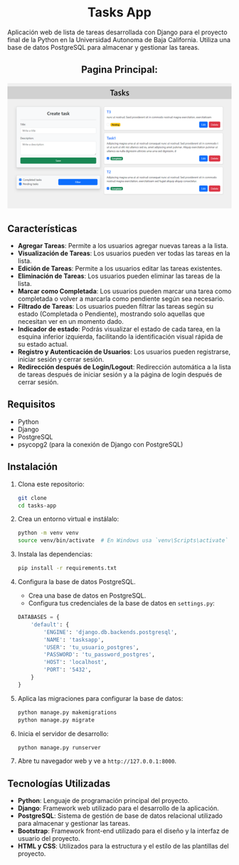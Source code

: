 # <h1 align="center">Tasks App</h1>

Aplicación web de lista de tareas desarrollada con Django para el proyecto final de la Python en la Universidad Autonoma de Baja California. Utiliza una base de datos PostgreSQL para almacenar y gestionar las tareas.

## <h2 align="center">Pagina Principal:</h2>
![ImagenInterfaz](tasks/static/preview/main.png)

## Características

- **Agregar Tareas**: Permite a los usuarios agregar nuevas tareas a la lista.
- **Visualización de Tareas**: Los usuarios pueden ver todas las tareas en la lista.
- **Edición de Tareas**: Permite a los usuarios editar las tareas existentes.
- **Eliminación de Tareas**: Los usuarios pueden eliminar las tareas de la lista.
- **Marcar como Completada**: Los usuarios pueden marcar una tarea como completada o volver a marcarla como pendiente según sea necesario.
- **Filtrado de Tareas**: Los usuarios pueden filtrar las tareas según su estado (Completada o Pendiente), mostrando solo aquellas que necesitan ver en un momento dado.
- **Indicador de estado**: Podrás visualizar el estado de cada tarea, en la esquina inferior izquierda, facilitando la identificación visual rápida de su estado actual.
- **Registro y Autenticación de Usuarios**: Los usuarios pueden registrarse, iniciar sesión y cerrar sesión.
- **Redirección después de Login/Logout**: Redirección automática a la lista de tareas después de iniciar sesión y a la página de login después de cerrar sesión.

## Requisitos

- Python 
- Django
- PostgreSQL
- psycopg2 (para la conexión de Django con PostgreSQL)

## Instalación

1. Clona este repositorio:
    ```sh
    git clone 
    cd tasks-app
    ```

2. Crea un entorno virtual e instálalo:
    ```sh
    python -m venv venv
    source venv/bin/activate  # En Windows usa `venv\Scripts\activate`
    ```

3. Instala las dependencias:
    ```sh
    pip install -r requirements.txt
    ```

4. Configura la base de datos PostgreSQL.
    - Crea una base de datos en PostgreSQL.
    - Configura tus credenciales de la base de datos en `settings.py`:

    ```python
    DATABASES = {
        'default': {
            'ENGINE': 'django.db.backends.postgresql',
            'NAME': 'tasksapp',
            'USER': 'tu_usuario_postgres',
            'PASSWORD': 'tu_password_postgres',
            'HOST': 'localhost',
            'PORT': '5432',
        }
    }
    ```

5. Aplica las migraciones para configurar la base de datos:
    ```sh
    python manage.py makemigrations
    python manage.py migrate
    ```

6. Inicia el servidor de desarrollo:
    ```sh
    python manage.py runserver
    ```

7. Abre tu navegador web y ve a `http://127.0.0.1:8000`.

## Tecnologías Utilizadas

- **Python**: Lenguaje de programación principal del proyecto.
- **Django**: Framework web utilizado para el desarrollo de la aplicación.
- **PostgreSQL**: Sistema de gestión de base de datos relacional utilizado para almacenar y gestionar las tareas.
- **Bootstrap**: Framework front-end utilizado para el diseño y la interfaz de usuario del proyecto.
- **HTML y CSS**: Utilizados para la estructura y el estilo de las plantillas del proyecto.